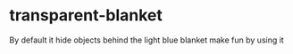 # transparent-blanket
By default it hide objects behind the light blue blanket
make fun by using it
